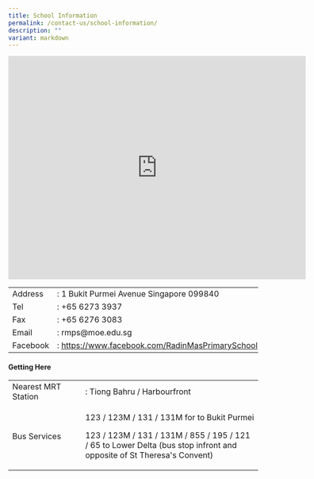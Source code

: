 ```yaml
---
title: School Information
permalink: /contact-us/school-information/
description: ""
variant: markdown
---
```

<p><iframe src="https://www.google.com/maps/embed?pb=!1m18!1m12!1m3!1d3988.830387294099!2d103.8216912147165!3d1.2750692990700148!2m3!1f0!2f0!3f0!3m2!1i1024!2i768!4f13.1!3m3!1m2!1s0x31da1966a9604079%3A0x26f670625a9f13e1!2sRadin+Mas+Primary+School!5e0!3m2!1sen!2ssg!4v1537172355446" width="600" height="450" frameborder="0" allowfullscreen="allowfullscreen" data-mce-fragment="1"></iframe></p>
<table>
<tbody>
<tr>
<td>Address</td>
<td>: 1 Bukit Purmei Avenue Singapore 099840</td>
</tr>
<tr>
<td>Tel</td>
<td>: +65 6273 3937</td>
</tr>
<tr>
<td>Fax</td>
<td>: +65 6276 3083</td>
</tr>
<tr>
<td>Email</td>
<td>: rmps@moe.edu.sg</td>
</tr>
<tr>
<td>Facebook</td>
<td>:&nbsp;<a href="https://www.facebook.com/RadinMasPrimarySchool" target="_blank" rel="noopener">https://www.facebook.com/RadinMasPrimarySchool</a></td>
</tr>
</tbody>
</table>
<h4><strong>Getting Here</strong></h4>
<table>
<tbody>
<tr>
<td style="width: 177px;">Nearest MRT Station</td>
<td style="width: 510px;">: Tiong Bahru / Harbourfront</td>
</tr>
<tr>
<td style="width: 177px;">Bus Services</td>
	<td style="width: 510px;"><p>123 / 123M / 131 / 131M for to Bukit Purmei</p>
<p>123 / 123M / 131 / 131M / 855 / 195 / 121 / 65 to Lower Delta (bus stop infront and opposite of St Theresa's Convent)</p></td>
</tr>
</tbody>
</table>